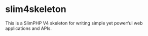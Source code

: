# slim4skeleton
This is a SlimPHP V4 skeleton for writing simple yet powerful web applications and APIs.
